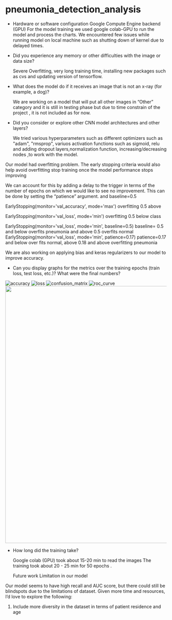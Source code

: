 
# pneumonia_detection_analysis
* Hardware or software configuration
   Google Compute Engine backend (GPU)
   For the model training we used google colab-GPU to run the model and process the charts. We encountered few issues while running model on local machine such as shutting down    of kernel due to delayed times.

* Did you experience any memory or other difficulties with the image or data size?
   
  Severe Overfitting, very long training time, installing new packages such as cvs and updating version of tensorflow.

* What does the model do if it receives an image that is not an x-ray (for example, a dog)?

  We are working on a model that will put all other images in “Other” category and it is still in testing phase  but due to time constrain of the project , it is not included as   for now.

* Did you consider or explore other CNN model architectures and other layers?

  We tried various hyperparameters such as different optimizers such as "adam", "rmsprop", variuos activation functions such as sigmoid, relu and adding dropout                    layers,normalization function, increasing/decreasing nodes ,to work with the model.
 
 Our model had overfitting problem. 
 The early stopping criteria would also help avoid overfitting  stop training once the model performance stops improving 

  We can account for this by adding a delay to the trigger in terms of the number of epochs on which we would like to see no improvement. This can be done by setting the           “patience” argument. and baseline=0.5

  EarlyStopping(monitor='val_accuracy', mode='max') overfitting 0.5 above
  
  EarlyStopping(monitor='val_loss', mode='min') overfitting 0.5 below class

  EarlyStopping(monitor='val_loss', mode='min', baseline=0.5)    baseline= 0.5 and below overfits pneumonia and above 0.5 overfits normal
  EarlyStopping(monitor='val_loss', mode='min', patience=0.17) patience=0.17 and below over fits normal, above 0.18 and above overfitting pneumonia
 
  We are also working on applying bias and keras regularizers to our model to improve accuracy. 

* Can you display graphs for the metrics over the training epochs (train loss, test loss, etc.)? What were the final numbers?

![accuracy](https://user-images.githubusercontent.com/84524153/141501445-dbedd357-2e8b-4db7-8a37-bc012eaaece0.png)
![loss](https://user-images.githubusercontent.com/84524153/141501481-db970c47-01f1-4991-8312-e38083c04727.png)
![confusion_matrix](https://user-images.githubusercontent.com/84524153/141501528-ca5d16e5-b9d4-41f6-a4a8-66713b7c7727.png)
![roc_curve](https://user-images.githubusercontent.com/84524153/141501497-1faa0665-7e95-4dcf-8d5b-826958bae9ac.png)
<img src= "https://user-images.githubusercontent.com/84524153/141504032-70eb93f8-a604-4671-89d0-5f21af2b51f6.png" width="800" />

* How long did the training take?

  Google colab (GPU) took about 15-20 min to read the images
  The training took about 20 - 25 min for 50 epochs .
  
  Future work
  Limitation in our model

Our model seems to have high recall and AUC score, but there could still be blindspots due to the limitations of dataset. Given more time and resources, I’d love to explore the following:
1. Include more diversity in the dataset in terms of patient residence and age


